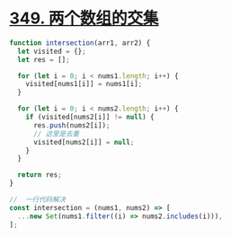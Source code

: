 # [349. 两个数组的交集](https://leetcode-cn.com/problems/intersection-of-two-arrays/)

```js
function intersection(arr1, arr2) {
  let visited = {};
  let res = [];

  for (let i = 0; i < nums1.length; i++) {
    visited[nums1[i]] = nums1[i];
  }

  for (let i = 0; i < nums2.length; i++) {
    if (visited[nums2[i]] != null) {
      res.push(nums2[i]);
      // 这里是去重
      visited[nums2[i]] = null;
    }
  }

  return res;
}

//  一行代码解决
const intersection = (nums1, nums2) => [
  ...new Set(nums1.filter((i) => nums2.includes(i))),
];
```
